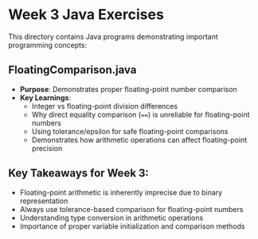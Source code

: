 # Week 3 Java Exercises

This directory contains Java programs demonstrating important programming concepts:

## FloatingComparison.java
- **Purpose**: Demonstrates proper floating-point number comparison
- **Key Learnings**:
  - Integer vs floating-point division differences
  - Why direct equality comparison (`==`) is unreliable for floating-point numbers
  - Using tolerance/epsilon for safe floating-point comparisons
  - Demonstrates how arithmetic operations can affect floating-point precision

## Key Takeaways for Week 3:
- Floating-point arithmetic is inherently imprecise due to binary representation
- Always use tolerance-based comparison for floating-point numbers
- Understanding type conversion in arithmetic operations
- Importance of proper variable initialization and comparison methods


